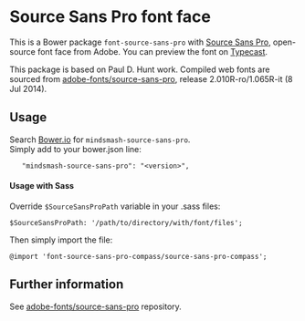 # Source Sans Pro font face

This is a Bower package `font-source-sans-pro` with [Source Sans Pro](http://store1.adobe.com/cfusion/store/html/index.cfm?store=OLS-US&event=displayFontPackage&code=1959), open-source font face from Adobe. You can preview the font on [Typecast](http://typecast.com/preview/google/Source%20Sans%20Pro).

This package is based on Paul D. Hunt work. Compiled web fonts are sourced from [adobe-fonts/source-sans-pro](https://github.com/adobe-fonts/source-sans-pro), release 2.010R-ro/1.065R-it (8 Jul 2014).

## Usage

Search [Bower.io]() for `mindsmash-source-sans-pro`.  
Simply add to your bower.json line:  
```
   "mindsmash-source-sans-pro": "<version>",
```

#### Usage with Sass

Override `$SourceSansProPath` variable in your .sass files:  
```
$SourceSansProPath: '/path/to/directory/with/font/files';
```

Then simply import the file:  
```
@import 'font-source-sans-pro-compass/source-sans-pro-compass';
```

## Further information

See [adobe-fonts/source-sans-pro](https://github.com/adobe-fonts/source-sans-pro) repository.
